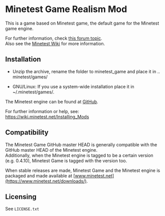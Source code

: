 # Minetest Game Realism Mod

This is a game based on Minetest game, the default game for the Minetest game engine.

For further information, check 
[this forum topic](https://forum.minetest.net/viewtopic.php?f=15&t=9724).   
Also see the [Minetest Wiki](https://wiki.minetest.net/Subgames/Minetest_Game) 
for more information.

## Installation

- Unzip the archive, rename the folder to minetest_game and
place it in .. minetest/games/

- GNU/Linux: If you use a system-wide installation place
    it in ~/.minetest/games/.

The Minetest engine can be found at [GitHub](https://github.com/minetest/minetest).

For further information or help, see:  
https://wiki.minetest.net/Installing_Mods

## Compatibility

The Minetest Game GitHub master HEAD is generally compatible with the GitHub
master HEAD of the Minetest engine.  
Additionally, when the Minetest engine is tagged to be a certain version (e.g.
0.4.10), Minetest Game is tagged with the version too.

When stable releases are made, Minetest Game and the Minetest engine is packaged 
and made available at [www.minetest.net](https://www.minetest.net/downloads/).

## Licensing

See `LICENSE.txt`

